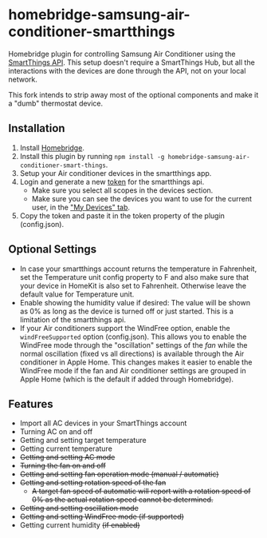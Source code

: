 # homebridge-samsung-air-conditioner-smartthings

Homebridge plugin for controlling Samsung Air Conditioner using the [SmartThings API](https://smartthings.developer.samsung.com/docs/api-ref/st-api.html#tag/Devices). This setup doesn't require a SmartThings Hub, but all the interactions with the devices are done through the API, not on your local network.

This fork intends to strip away most of the optional components and make it a "dumb" thermostat device.

## Installation 
1. Install [Homebridge](https://github.com/nfarina/homebridge).
2. Install this plugin by running `npm install -g homebridge-samsung-air-conditioner-smart-things`.
3. Setup your Air conditioner devices in the smartthings app.
4. Login and generate a new [token](https://account.smartthings.com/tokens#) for the smartthings api. 
     - Make sure you select all scopes in the devices section.
     - Make sure you can see the devices you want to use for the current user, in the ["My Devices" tab](https://account.smartthings.com/).
5. Copy the token and paste it in the token property of the plugin (config.json).

## Optional Settings

- In case your smartthings account returns the temperature in Fahrenheit, set the Temperature unit config property to F and also make sure that your device in HomeKit is also set to Fahrenheit. Otherwise leave the default value for Temperature unit.
- Enable showing the humidity value if desired: The value will be shown as 0% as long as the device is turned off or just started. This is a limitation of the smartthings api.
- If your Air conditioners support the WindFree option, enable the `windFreeSupported` option (config.json). This allows you to enable the WindFree mode through the "oscillation" settings of the _fan_ while the normal oscillation (fixed vs all directions) is available through the Air conditioner in Apple Home. This changes makes it easier to enable the WindFree mode if the fan and Air conditioner settings are grouped in Apple Home (which is the default if added through Homebridge).

## Features
- Import all AC devices in your SmartThings account
- Turning AC on and off
- Getting and setting target temperature
- Getting current temperature
- ~~Getting and setting AC mode~~
- ~~Turning the fan on and off~~
- ~~Getting and setting fan operation mode (manual / automatic)~~
- ~~Getting and setting rotation speed of the fan~~
  - ~~A target fan speed of automatic will report with a rotation speed of 0% as the actual rotation speed cannot be determined.~~
- ~~Getting and setting oscillation mode~~
- ~~Getting and setting WindFree mode (if supported)~~
- Getting current humidity ~~(if enabled)~~
